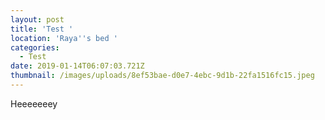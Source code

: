 ```yaml
---
layout: post
title: 'Test '
location: 'Raya''s bed '
categories:
  - Test
date: 2019-01-14T06:07:03.721Z
thumbnail: /images/uploads/8ef53bae-d0e7-4ebc-9d1b-22fa1516fc15.jpeg
---
```

Heeeeeeey
